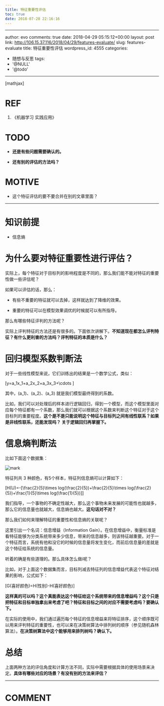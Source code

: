 ```yaml
---
title: 特征重要性评估
toc: true
date: 2018-07-28 22:16:16
---
```

---
author: evo
comments: true
date: 2018-04-29 05:15:12+00:00
layout: post
link: http://106.15.37.116/2018/04/29/features-evaluate/
slug: features-evaluate
title: 特征重要性评估
wordpress_id: 4555
categories:
- 随想与反思
tags:
- '@NULL'
- '@todo'
---

<!-- more -->

[mathjax]


# REF






  1. 《机器学习 实践应用》




# TODO






  * **还是有些问题需要确认的。**


  * **还有别的评估的方法吗？**




# MOTIVE






  * 这个特征评估的要不要合并在别的文章里面？





* * *





# 知识前提






  * 信息熵





# 为什么要对特征重要性进行评估？


实际上，每个特征对于目标列的影响程度是不同的，那么我们能不能对特征的重要性做一些评估呢？

如果可以评估的话，那么：




  * 有些不重要的特征就可以去掉，这样就达到了降维的效果。


  * 重要的特征可以在模型效果调优的时候就可以有所指导。


那么有哪些特征评判的方法呢？

实际上评判特征的方法还是有很多的。下面依次讲解下。**不知道现在都怎么评判特征？有什么更利害的方法吗？评判特征的本质是什么？**


# 回归模型系数判断法


对于一些线性模型来说，它们训练出的结果是一个数学公式，类似：

\[y=a_1x_1+a_2x_2+a_3x_3+\cdots \]

其中，\(a_1\)、\(a_2\)、\(a_3\) 就是我们模型最终得到的系数。

比如，我们可以对处理后的样本进行逻辑回归，得到一个模型，而这个模型里面对应每个特征都有一个系数，那么我们就可以根据这个系数来判断这个特征对于这个目标列的重要程度。**这个是不是只能说明这个特征与目标列之间有线性联系？如果是非线性联系，还能发现吗？ 关于逻辑回归再掌握下。**


# 信息熵判断法


比如下面这个数据集：

![mark](http://pacdb2bfr.bkt.clouddn.com/blog/image/180728/C4gFF5C6FG.png?imageslim)

特征列共 3 种颜色，有5个样本，特征列信息熵可以计算如下：

\[H(U)=-[\frac{2}{5}\times log(\frac{2}{5})+\frac{2}{5}\times log(\frac{2}{5})+\frac{1}{5}\times log(\frac{1}{5})]\]

我们指导，一个事物的不确定性越大，那么这个事物未来发展的可能性也就越多，那么它的信息量也就越大，信息熵也越大。**这句话对不对？**

那么我们如何来理解特征的重要性和信息熵的关联呢？

这里引出一个名词：信息增益（Information Gain）。在信息增益中，衡量标准是看特征能够为分类系统带来多少信息，带来的信息越多，则该特征越重要。对于一个特征而言，系统有他和没它的时候的信息量将发生变化，而前后信息量的差就是这个特征给系统的信息量。

听着的确是有些道理的。那么具体怎么做i呢？

比如，对于上面这个数据集而言，目标列减去特征列的信息增益代表这个特征对结果的影响，公式如下：

\[G(喜好颜色)=H(性别)-H(喜好颜色)\]

**这样真的可以吗？这个真能表达这个特征给这个系统带来的信息增益吗？这个只是把特征和目标单独拿出来考虑了吧？特征和目标之间的对应不需要考虑吗？要确认下。**

在实际的使用中，我们通过遍历每个特征的信息增益来将特征排序，这个顺序既可以用来评判特征的重要性，也可以来在决策树算法中排列树的顺序（参见随机森林算法）。**在决策树算法中这个能够用来排列树吗？确认下。**




# 总结


上面两种方法的评估角度和计算方法不同，实际中需要根据具体的使用场景来决定。**具体有哪些对应的场景？有没有别的方法来评估？**









* * *





# COMMENT
